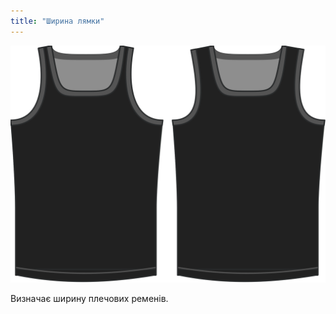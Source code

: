 ```yaml
---
title: "Ширина лямки"
---
```


![Вибір ширини плечового ременя на Aaron](./shoulderstrapwidth.svg)

Визначає ширину плечових ременів.




